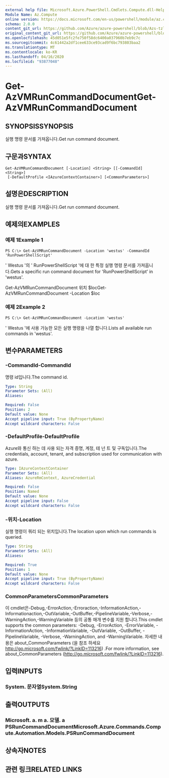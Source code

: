 ```yaml
---
external help file: Microsoft.Azure.PowerShell.Cmdlets.Compute.dll-Help-Help.xml
Module Name: Az.Compute
online version: https://docs.microsoft.com/en-us/powershell/module/az.compute/get-azvmruncommanddocument
schema: 2.0.0
content_git_url: https://github.com/Azure/azure-powershell/blob/Azs-tzl/src/Compute/Compute/help/Get-AzVMRunCommandDocument.md
original_content_git_url: https://github.com/Azure/azure-powershell/blob/Azs-tzl/src/Compute/Compute/help/Get-AzVMRunCommandDocument.md
ms.openlocfilehash: 45d051e5fc2fe750f58dc6400a037960b7eb9c7c
ms.sourcegitcommit: 4c61442a2df1cee633ce93cad9f6bc793803baa2
ms.translationtype: MT
ms.contentlocale: ko-KR
ms.lasthandoff: 04/16/2020
ms.locfileid: "93877048"
---
```

# <span data-ttu-id="f1e5a-101">Get-AzVMRunCommandDocument</span><span class="sxs-lookup"><span data-stu-id="f1e5a-101">Get-AzVMRunCommandDocument</span></span>

## <span data-ttu-id="f1e5a-102">SYNOPSIS</span><span class="sxs-lookup"><span data-stu-id="f1e5a-102">SYNOPSIS</span></span>
<span data-ttu-id="f1e5a-103">실행 명령 문서를 가져옵니다.</span><span class="sxs-lookup"><span data-stu-id="f1e5a-103">Get run command document.</span></span>

## <span data-ttu-id="f1e5a-104">구문과</span><span class="sxs-lookup"><span data-stu-id="f1e5a-104">SYNTAX</span></span>

```
Get-AzVMRunCommandDocument [-Location] <String> [[-CommandId] <String>]
 [-DefaultProfile <IAzureContextContainer>] [<CommonParameters>]
```

## <span data-ttu-id="f1e5a-105">설명은</span><span class="sxs-lookup"><span data-stu-id="f1e5a-105">DESCRIPTION</span></span>
<span data-ttu-id="f1e5a-106">실행 명령 문서를 가져옵니다.</span><span class="sxs-lookup"><span data-stu-id="f1e5a-106">Get run command document.</span></span>

## <span data-ttu-id="f1e5a-107">예제의</span><span class="sxs-lookup"><span data-stu-id="f1e5a-107">EXAMPLES</span></span>

### <span data-ttu-id="f1e5a-108">예제 1</span><span class="sxs-lookup"><span data-stu-id="f1e5a-108">Example 1</span></span>
```
PS C:\> Get-AzVMRunCommandDocument -Location 'westus' -CommandId 'RunPowerShellScript'
```

<span data-ttu-id="f1e5a-109">' Westus '의 ' RunPowerShellScript '에 대 한 특정 실행 명령 문서를 가져옵니다.</span><span class="sxs-lookup"><span data-stu-id="f1e5a-109">Gets a specific run command document for 'RunPowerShellScript' in 'westus'.</span></span>


<span data-ttu-id="f1e5a-110">Get-AzVMRunCommandDocument 위치 $loc</span><span class="sxs-lookup"><span data-stu-id="f1e5a-110">Get-AzVMRunCommandDocument -Location $loc</span></span>

### <span data-ttu-id="f1e5a-111">예제 2</span><span class="sxs-lookup"><span data-stu-id="f1e5a-111">Example 2</span></span>
```
PS C:\> Get-AzVMRunCommandDocument -Location 'westus'
```

<span data-ttu-id="f1e5a-112">' Westus '에 사용 가능한 모든 실행 명령을 나열 합니다.</span><span class="sxs-lookup"><span data-stu-id="f1e5a-112">Lists all available run commands in 'westus'.</span></span>

## <span data-ttu-id="f1e5a-113">변수</span><span class="sxs-lookup"><span data-stu-id="f1e5a-113">PARAMETERS</span></span>

### <span data-ttu-id="f1e5a-114">-CommandId</span><span class="sxs-lookup"><span data-stu-id="f1e5a-114">-CommandId</span></span>
<span data-ttu-id="f1e5a-115">명령 id입니다.</span><span class="sxs-lookup"><span data-stu-id="f1e5a-115">The command id.</span></span>

```yaml
Type: String
Parameter Sets: (All)
Aliases: 

Required: False
Position: 2
Default value: None
Accept pipeline input: True (ByPropertyName)
Accept wildcard characters: False
```

### <span data-ttu-id="f1e5a-116">-DefaultProfile</span><span class="sxs-lookup"><span data-stu-id="f1e5a-116">-DefaultProfile</span></span>
<span data-ttu-id="f1e5a-117">Azure와 통신 하는 데 사용 되는 자격 증명, 계정, 테 넌 트 및 구독입니다.</span><span class="sxs-lookup"><span data-stu-id="f1e5a-117">The credentials, account, tenant, and subscription used for communication with azure.</span></span>

```yaml
Type: IAzureContextContainer
Parameter Sets: (All)
Aliases: AzureRmContext, AzureCredential

Required: False
Position: Named
Default value: None
Accept pipeline input: False
Accept wildcard characters: False
```

### <span data-ttu-id="f1e5a-118">-위치</span><span class="sxs-lookup"><span data-stu-id="f1e5a-118">-Location</span></span>
<span data-ttu-id="f1e5a-119">실행 명령이 쿼리 되는 위치입니다.</span><span class="sxs-lookup"><span data-stu-id="f1e5a-119">The location upon which run commands is queried.</span></span>

```yaml
Type: String
Parameter Sets: (All)
Aliases: 

Required: True
Position: 1
Default value: None
Accept pipeline input: True (ByPropertyName)
Accept wildcard characters: False
```

### <span data-ttu-id="f1e5a-120">CommonParameters</span><span class="sxs-lookup"><span data-stu-id="f1e5a-120">CommonParameters</span></span>
<span data-ttu-id="f1e5a-121">이 cmdlet은-Debug,-ErrorAction,-Erroraction,-InformationAction,-Informationaction,-OutVariable,-OutBuffer,-PipelineVariable,-Verbose,-WarningAction,-WarningVariable 등의 공통 매개 변수를 지원 합니다.</span><span class="sxs-lookup"><span data-stu-id="f1e5a-121">This cmdlet supports the common parameters: -Debug, -ErrorAction, -ErrorVariable, -InformationAction, -InformationVariable, -OutVariable, -OutBuffer, -PipelineVariable, -Verbose, -WarningAction, and -WarningVariable.</span></span> <span data-ttu-id="f1e5a-122">자세한 내용은 about_CommonParameters (을 참조 하세요 http://go.microsoft.com/fwlink/?LinkID=113216) .</span><span class="sxs-lookup"><span data-stu-id="f1e5a-122">For more information, see about_CommonParameters (http://go.microsoft.com/fwlink/?LinkID=113216).</span></span>

## <span data-ttu-id="f1e5a-123">입력</span><span class="sxs-lookup"><span data-stu-id="f1e5a-123">INPUTS</span></span>

### <span data-ttu-id="f1e5a-124">System. 문자열</span><span class="sxs-lookup"><span data-stu-id="f1e5a-124">System.String</span></span>

## <span data-ttu-id="f1e5a-125">출력</span><span class="sxs-lookup"><span data-stu-id="f1e5a-125">OUTPUTS</span></span>

### <span data-ttu-id="f1e5a-126">Microsoft. a. m a. 모델. a PSRunCommandDocument</span><span class="sxs-lookup"><span data-stu-id="f1e5a-126">Microsoft.Azure.Commands.Compute.Automation.Models.PSRunCommandDocument</span></span>

## <span data-ttu-id="f1e5a-127">상속자</span><span class="sxs-lookup"><span data-stu-id="f1e5a-127">NOTES</span></span>

## <span data-ttu-id="f1e5a-128">관련 링크</span><span class="sxs-lookup"><span data-stu-id="f1e5a-128">RELATED LINKS</span></span>

